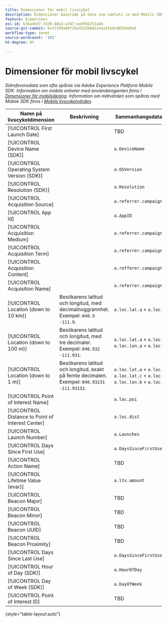 ```yaml
---
title: Dimensioner för mobil livscykel
description: Dimensioner baserade på data som samlats in med Mobile SDK.
feature: Dimensions
exl-id: b7ba45d7-7d30-48a3-a747-ea9fbb253abb
source-git-commit: 4c472d9a99f15ed253b68124aa31bdc88554d9a5
workflow-type: tm+mt
source-wordcount: '103'
ht-degree: 0%

---
```


# Dimensioner för mobil livscykel

*Sidreferensdata som ofta spåras via Adobe Experience Platform Mobile SDK. Information om mobila enheter med användaragenten finns i [Dimensioner för mobilsökning](mobile-dimensions.md). Information om mätvärden som spåras med Mobile SDK finns i [Mobila livscykelvärden](../metrics/lifecycle-metrics.md).*

| Namn på livscykeldimension | Beskrivning | Sammanhangsdatavariabel |
| --- | --- | --- |
| [!UICONTROL First Launch Date] | | TBD |
| [!UICONTROL Device Name (SDK)] | | `a.DeviceName` |
| [!UICONTROL Operating System Version (SDK)] | | `a.OSVersion` |
| [!UICONTROL Resolution (SDK)] | | `a.Resolution` |
| [!UICONTROL Acquisition Source] | | `a.referrer.campaign.source` |
| [!UICONTROL App Id] | | `a.AppID` |
| [!UICONTROL Acquisition Medium] | | `a.referrer.campaign.medium` |
| [!UICONTROL Acquisition Term] | | `a.referrer.campaign.term` |
| [!UICONTROL Acquisition Content] | | `a.refferer.campaign.content` |
| [!UICONTROL Acquisition Name] | | `a.referrer.campaign.name` |
| [!UICONTROL Location (down to 10 km)] | Besökarens latitud och longitud, med decimalnoggrannhet. Exempel: `040.9` `-111.9`. | `a.loc.lat.a` + `a.loc.lon.a` |
| [!UICONTROL Location (down to 100 m)] | Besökarens latitud och longitud, med tre decimaler. Exempel: `040.932` `-111.931`. | `a.loc.lat.a` + `a.loc.lat.b` + `a.loc.lon.a` + `a.loc.lon.b` |
| [!UICONTROL Location (down to 1 m)] | Besökarens latitud och longitud, exakt på femte decimalen. Exempel: `040.93231` `-111.93152`. | `a.loc.lat.a` + `a.loc.lat.b` + `a.loc.lat.c` + `a.loc.lon.a` + `a.loc.lon.b` + `a.loc.lon.c` |
| [!UICONTROL Point of Interest Name] | | `a.loc.poi` |
| [!UICONTROL Distance to Point of Interest Center] | | `a.loc.dist` |
| [!UICONTROL Launch Number] | | `a.Launches` |
| [!UICONTROL Days Since First Use] | | `a.DaysSinceFirstUse` |
| [!UICONTROL Action Name] | | TBD |
| [!UICONTROL Lifetime Value (evar)] | | `a.ltv.amount` |
| [!UICONTROL Beacon Major] | | TBD |
| [!UICONTROL Beacon Minor] | | TBD |
| [!UICONTROL Beacon UUID] | | TBD |
| [!UICONTROL Beacon Proximity] | | TBD |
| [!UICONTROL Days Since Last Use] | | `a.DaysSinceFirstUse` |
| [!UICONTROL Hour of Day (SDK)] | | `a.HourOfDay` |
| [!UICONTROL Day of Week (SDK)] | | `a.DayOfWeek` |
| [!UICONTROL Point of Interest ID] | | TBD |

{style="table-layout:auto"}

<!-- Missing: Install Date -->
